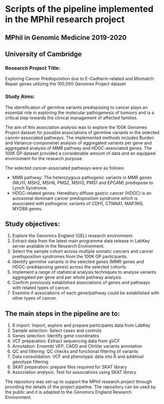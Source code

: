 # Scripts of the pipeline implemented in the MPhil research project

## MPhil in Genomic Medicine 2019-2020
## University of Cambridge

### Research Project Title:
Exploring Cancer Predisposition due to E-Cadherin-related and Mismatch Repair genes utilizing the 100,000 Genomes Project dataset

### Study Aims:

The identification of germline variants predisposing to cancer plays an essential role in exploring the molecular pathogenesis of tumours and is a critical step towards the clinical management of affected families.

The aim of this association analysis was to explore the 100K Genomes Project dataset for possible associations of germline variants in the selected cancer-associated pathways. 
The implemented methods includes Burden and Variance-componenet analysis of aggregated variants per gene and aggregated analysis of MMR pathway and HDGC-associated genes.
The 100K GP dataset provided a considerable amount of data and an equipped environment for the research purpose.

The selected cancer-associated pathways were as follows:
-	MMR pathway: The heterozygous pathogenic variants in MMR genes (MLH1, MSH2, MSH6, PMS2, MSH3, PMS1 and EPCAM) predispose to Lynch Syndrome. 
-	HDGC-related genes: Hereditary diffuse gastric cancer (HDGC) is an autosomal dominant cancer predisposition syndrome which is associated with pathogenic variants of CDH1, CTNNA1, MAP3K6, MYD88 genes.

## Study objectives: 

1. Explore the Genomics England (GEL) research environment.
2. Extract data from the latest main programme data release in LabKey server available in the Research Environment.
3. Select the sample cohort across multiple somatic cancers and cancer predisposition syndromes from the 100K GP participants.
4. Identify germline variants in the selected genes (MMR genes and HDGC-predisposing genes) across the selected cohorts.
5. Implement a range of statistical analysis techniques to analyse variants aggregated per gene and per whole pathway analysis.
6. Confirm previously established associations of genes and pathways with related types of cancer.
7. Examine if associations of each gene/pathway could be established with other types of cancer.

## The main steps in the pipeline are to:

1. R import: Import, explore and prepare participants data from LabKey
2. Sample selection: Select cases and controls
3. Genes selection: Identify gene coordinates
4. VCF preparation: Extract sequencing data from gVCF
5. Annotation: Ensembl VEP, CADD and ClinVar variants annotation 
6. QC and filtering: QC checks and functional filtering of variants
7. Data consolidation: VCF and phenotypic data into R and additioal genotype filtering
8. SKAT preparation: prepare files required for SKAT library 
9. Association analysis: Test for associations using SKAT library

The repository was set-up to support the MPhil research project through providing the details of the project pipeline.
The repository can be used by the public and it is adapted to the Genomics England Research Environment.

